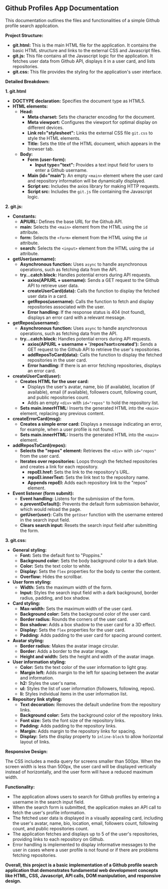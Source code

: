 ## Github Profiles App Documentation

This documentation outlines the files and functionalities of a simple Github profile search application.

**Project Structure:**

* **git.html:**  This is the main HTML file for the application. It contains the basic HTML structure and links to the external CSS and Javascript files. 
* **git.js:**  This file contains all the Javascript logic for the application. It fetches user data from Github API, displays it in a user card, and lists repositories. 
* **git.css:** This file provides the styling for the application's user interface.

**Detailed Breakdown:**

**1. git.html**

* **DOCTYPE declaration:** Specifies the document type as HTML5.
* **HTML elements:**
    * **Head:**
        * **Meta charset:** Sets the character encoding for the document.
        * **Meta viewport:** Configures the viewport for optimal display on different devices.
        * **Link rel="stylesheet":**  Links the external CSS file `git.css` to style the HTML elements.
        * **Title:** Sets the title of the HTML document, which appears in the browser tab.
    * **Body:**
        * **Form (user-form):**
            * **Input type="text":** Provides a text input field for users to enter a Github username.
        * **Main (id="main"):**  An empty `<main>` element where the user card and repository information will be dynamically displayed.
        * **Script src:** Includes the axios library for making HTTP requests.
        * **Script src:** Includes the `git.js` file containing the Javascript logic.

**2. git.js:**

* **Constants:**
    * **APIURL:**  Defines the base URL for the Github API.
    * **main:**  Selects the `<main>` element from the HTML using the `id` attribute.
    * **form:**  Selects the `<form>` element from the HTML using the `id` attribute.
    * **search:**  Selects the `<input>` element from the HTML using the `id` attribute.
* **getUser(username):**
    * **Asynchronous function:**  Uses `async` to handle asynchronous operations, such as fetching data from the API.
    * **try...catch block:**  Handles potential errors during API requests.
        * **axios(APIURL + username):**  Sends a GET request to the Github API to retrieve user data.
        * **createUserCard(data):**  Calls the function to display the fetched user data in a card.
        * **getRepos(username):**  Calls the function to fetch and display repositories associated with the user.
        * **Error handling:**  If the response status is 404 (not found), displays an error card with a relevant message.
* **getRepos(username):**
    * **Asynchronous function:**  Uses `async` to handle asynchronous operations, such as fetching data from the API.
    * **try...catch block:**  Handles potential errors during API requests.
        * **axios(APIURL + username + '/repos?sort=created'):**  Sends a GET request to the Github API to retrieve the user's repositories.
        * **addReposToCard(data):**  Calls the function to display the fetched repositories in the user card.
        * **Error handling:**  If there is an error fetching repositories, displays an error card.
* **createUserCard(user):**
    * **Creates HTML for the user card:**  
        * Displays the user's avatar, name, bio (if available), location (if available), email (if available), followers count, following count, and public repositories count.
        * Adds an empty `<div>` with `id="repos"` to hold the repository list.
    * **Sets main.innerHTML:**  Inserts the generated HTML into the `<main>` element, replacing any previous content.
* **createErrorCard(msg):**
    * **Creates a simple error card:**  Displays a message indicating an error, for example, when a user profile is not found.
    * **Sets main.innerHTML:**  Inserts the generated HTML into the `<main>` element.
* **addReposToCard(repos):**
    * **Selects the "repos" element:**  Retrieves the `<div>` with `id="repos"` from the user card.
    * **Iterates over repositories:**  Loops through the fetched repositories and creates a link for each repository.
        * **repoEl.href:**  Sets the link to the repository's URL.
        * **repoEl.innerText:**  Sets the link text to the repository name.
        * **Appends repoEl:**  Adds each repository link to the "repos" element.
* **Event listener (form submit):**
    * **Event handling:**  Listens for the submission of the form.
    * **e.preventDefault():**  Prevents the default form submission behavior, which would reload the page.
    * **getUser(user):**  Calls the `getUser` function with the username entered in the search input field.
    * **Clears search input:**  Resets the search input field after submitting the form.

**3. git.css:**

* **General styling:**
    * **Font:** Sets the default font to "Poppins."
    * **Background color:** Sets the body background color to a dark blue.
    * **Color:**  Sets the text color to white.
    * **Display:**  Sets the `flex` properties for the body to center the content.
    * **Overflow:**  Hides the scrollbar.
* **User form styling:**
    * **Width:** Sets the maximum width of the form.
    * **Input:**  Styles the search input field with a dark background, border radius, padding, and box shadow.
* **Card styling:**
    * **Max-width:** Sets the maximum width of the user card.
    * **Background color:**  Sets the background color of the user card.
    * **Border radius:** Rounds the corners of the user card.
    * **Box shadow:**  Adds a box shadow to the user card for a 3D effect.
    * **Display:**  Sets the `flex` properties for the user card.
    * **Padding:**  Adds padding to the user card for spacing around content.
* **Avatar styling:**
    * **Border radius:**  Makes the avatar image circular.
    * **Border:**  Adds a border to the avatar image.
    * **Height and width:**  Sets the height and width of the avatar image.
* **User information styling:**
    * **Color:**  Sets the text color of the user information to light gray.
    * **Margin left:**  Adds margin to the left for spacing between the avatar and information.
    * **h2:**  Styles the user's name.
    * **ul:**  Styles the list of user information (followers, following, repos).
    * **li:**  Styles individual items in the user information list.
* **Repository link styling:**
    * **Text decoration:**  Removes the default underline from the repository links.
    * **Background color:**  Sets the background color of the repository links.
    * **Font size:**  Sets the font size of the repository links.
    * **Padding:**  Adds padding to the repository links.
    * **Margin:**  Adds margin to the repository links for spacing.
    * **Display:**  Sets the display property to `inline-block` to allow horizontal layout of links.

**Responsive Design:**

The CSS includes a media query for screens smaller than 500px. When the screen width is less than 500px, the user card will be displayed vertically instead of horizontally, and the user form will have a reduced maximum width.

**Functionality:**

* The application allows users to search for Github profiles by entering a username in the search input field.
* When the search form is submitted, the application makes an API call to fetch the user's profile information.
* The fetched user data is displayed in a visually appealing card, including the user's avatar, name, bio, location, email, followers count, following count, and public repositories count.
* The application fetches and displays up to 5 of the user's repositories, providing links to each repository on Github.
* Error handling is implemented to display informative messages to the user in cases where a user profile is not found or if there are problems fetching repositories.


**Overall, this project is a basic implementation of a Github profile search application that demonstrates fundamental web development concepts like HTML, CSS, Javascript, API calls, DOM manipulation, and responsive design.** 
